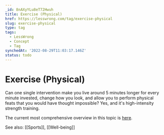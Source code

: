 ```yaml
---
_id: 8nAXyYLu8eT72Hwuh
title: Exercise (Physical)
href: https://lesswrong.com/tag/exercise-physical
slug: exercise-physical
type: tag
tags:
  - LessWrong
  - Concept
  - Tag
synchedAt: '2022-08-29T11:03:17.146Z'
status: todo
---
```


# Exercise (Physical)

Can one single intervention make you live around 5 minutes longer for every minute invested, change how you look, and allow you to perform physical feats that you would have thought impossible? Yes, and it's high-intensity strength training.

The current most comprehensive overview in this topic is [here](https://www.lesswrong.com/posts/bZ2w99pEAeAbKnKqo/optimal-exercise).

See also: [[Sports]], [[Well-being]]
